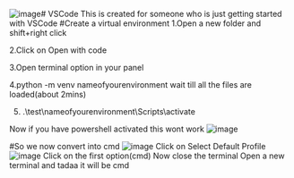 ![image](https://github.com/Sanyuktaspeaks1/VSCode/assets/146638872/1c8551e5-ac86-4416-bde6-3aeaa5d0056b)# VSCode
This is created for someone who is just getting started with VSCode
#Create a virtual environment
1.Open a new folder and shift+right click

2.Click on Open with code

3.Open terminal option in your panel

4.python -m venv nameofyourenvironment
wait till all the files are loaded(about 2mins)

5. .\test\nameofyourenvironment\Scripts\activate

Now if you have powershell activated this wont work
![image](https://github.com/Sanyuktaspeaks1/VSCode/assets/146638872/2384d7da-fa71-411f-8fe0-70a08c1eaa12)

#So we now convert into cmd
![image](https://github.com/Sanyuktaspeaks1/VSCode/assets/146638872/a1101d75-a30f-4087-90ae-ba8222737af5)
Click on Select Default Profile
![image](https://github.com/Sanyuktaspeaks1/VSCode/assets/146638872/231aa8e5-735a-4d26-8d8c-a97689b7e03a)
Click on the first option(cmd)
Now close the terminal
Open a new terminal and tadaa it will be cmd



